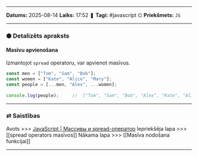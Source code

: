 ___

**Datums:** 2025-08-14
**Laiks:** 17:52
❚ **Tagi:** #javascript 
⌬ **Priekšmets:**  `JS`

---
### ⬢ Detalizēts apraksts
#### Masīvu apvienošana

Izmantojot `spread` operatoru, var apvienot masīvus.

```js
const men = ["Tom", "Sam", "Bob"];
const women = ["Kate", "Alice", "Mary"];
const people = [...men, "Alex", ...women];
 
console.log(people);     //  ["Tom", "Sam", "Bob", "Alex", "Kate", "Alice", "Mary"]
```

---
### ⇄ Saistības

Avots >>> [JavaScript \| Массивы и spread-оператор](https://metanit.com/web/javascript/5.6.php)
Iepriekšēja lapa >>> [[spread operators masīvos]]
Nākama lapa >>> [[Masīva nodošana funkcijai]]

---